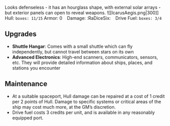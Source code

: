 Looks defenseless - it has an hourglass shape, with external solar arrays - but exterior panels can open to reveal weapons.
![[IcarusAegis.png|300]]
Hull: `boxes: 11/15`
Armor: 0 ` ` Damage: :RaDiceSix: ` ` Drive Fuel: `boxes: 3/4` 

## Upgrades
- **Shuttle Hangar**:  Comes with a small shuttle which can fly independently, but cannot travel between stars on its own
- **Advanced Electronics**: High-end scanners, communicators, sensors, etc. They will provide detailed information about ships, places, and stations you encounter

## Maintenance 
- At a suitable spaceport, Hull damage can be repaired at a cost of 1 credit per 2 points of Hull. Damage to specific systems or critical areas of the ship may cost much more, at the GM’s discretion.
- Drive fuel costs 3 credits per unit, and is available in any reasonably equipped port.